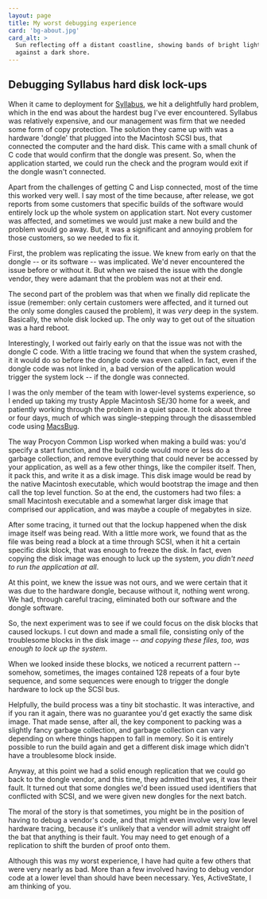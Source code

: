 ```yaml
---
layout: page
title: My worst debugging experience
card: 'bg-about.jpg'
card_alt: >
  Sun reflecting off a distant coastline, showing bands of bright light 
  against a dark shore.
---
```


## Debugging Syllabus hard disk lock-ups

When it came to deployment for [Syllabus](/stories/syllabus/), we hit a
delightfully hard problem, which in the end was about the hardest bug I've ever
encountered. Syllabus was relatively expensive, and our management was firm that
we needed some form of copy protection. The solution they came up with was a
hardware 'dongle' that plugged into the Macintosh SCSI bus, that connected the
computer and the hard disk. This came with a small chunk of C code that would
confirm that the dongle was present. So, when the application started, we could
run the check and the program would exit if the dongle wasn't connected.

Apart from the challenges of getting C and Lisp connected, most of the time this
worked very well. I say most of the time because, after release, we got reports
from some customers that specific builds of the software would entirely lock up
the whole system on application start. Not every customer was affected, and
sometimes we would just make a new build and the problem would go away. But, it
was a significant and annoying problem for those customers, so we needed to fix
it.

First, the problem was replicating the issue. We knew from early on that the
dongle -- or its software -- was implicated. We'd never encountered the issue
before or without it. But when we raised the issue with the dongle vendor, they
were adamant that the problem was not at their end. 

The second part of the problem was that when we finally did replicate the issue
(remember: only certain customers were affected, and it turned out the only some
dongles caused the problem), it was *very* deep in the system. Basically, the
whole disk locked up. The only way to get out of the situation was a hard
reboot. 

Interestingly, I worked out fairly early on that the issue was not with the 
dongle C code. With a little tracing we found that when the system crashed, it 
it would do so before the dongle code was even called. In fact, even if the
dongle code was not linked in, a bad version of the application would trigger 
the system lock -- if the dongle was connected.

I was the only member of the team with lower-level systems experience, so I ended
up taking my trusty Apple Macintosh SE/30 home for a week, and patiently working 
through the problem in a quiet space. It took about three or four days, much of
which was single-stepping through the disassembled code using 
[MacsBug](https://en.wikipedia.org/wiki/MacsBug). 

The way Procyon Common Lisp worked when making a build was: you'd specify a
start function, and the build code would more or less do a garbage collection,
and remove everything that could never be accessed by your application, as well
as a few other things, like the compiler itself. Then, it pack this, and write
it as a disk image. This disk image would be read by the native Macintosh
executable, which would bootstrap the image and then call the top level
function. So at the end, the customers had two files: a small Macintosh
executable and a somewhat larger disk image that comprised our application, and
was maybe a couple of megabytes in size.

After some tracing, it turned out that the lockup happened when the disk image
itself was being read. With a little more work, we found that as the file was
being read a block at a time through SCSI, when it hit a certain specific disk
block, that was enough to freeze the disk. In fact, even copying the disk image
was enough to luck up the system, *you didn't need to run the application at
all*.

At this point, we knew the issue was not ours, and we were certain that it was
due to the hardware dongle, because without it, nothing went wrong. We had,
through careful tracing, eliminated both our software and the dongle software.

So, the next experiment was to see if we could focus on the disk blocks that
caused lockups. I cut down and made a small file, consisting only of the
troublesome blocks in the disk image -- *and copying these files, too, was
enough to lock up the system*.

When we looked inside these blocks, we noticed a recurrent pattern -- somehow,
sometimes, the images contained 128 repeats of a four byte sequence, and some
sequences were enough to trigger the dongle hardware to lock up the SCSI bus. 

Helpfully, the build process was a tiny bit stochastic. It was interactive, and
if you ran it again, there was no guarantee you'd get exactly the same disk
image. That made sense, after all, the key component to packing was a slightly
fancy garbage collection, and garbage collection can vary depending on where
things happen to fall in memory. So it is entirely possible to run the build
again and get a different disk image which didn't have a troublesome block
inside.

Anyway, at this point we had a solid enough replication that we could go back to
the dongle vendor, and this time, they admitted that yes, it was their fault. It
turned out that some dongles we'd been issued used identifiers that conflicted
with SCSI, and we were given new dongles for the next batch. 

The moral of the story is that sometimes, you might be in the position of having
to debug a vendor's code, and that might even involve very low level hardware
tracing, because it's unlikely that a vendor will admit straight off the bat
that anything is their fault. You may need to get enough of a replication to
shift the burden of proof onto them. 

Although this was my worst experience, I have had quite a few others that were
very nearly as bad. More than a few involved having to debug vendor code at a
lower level than should have been necessary. Yes, ActiveState, I am thinking of
you.